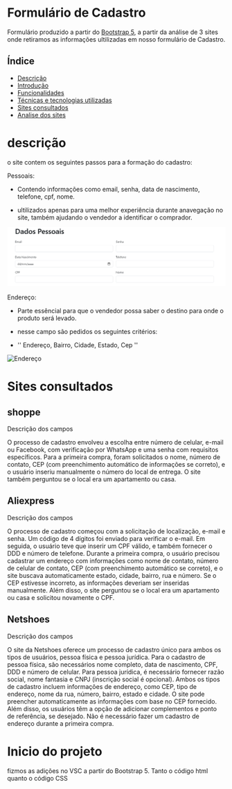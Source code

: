 # Formulário de Cadastro 

Formulário produzido a partir do [Bootstrap 5](https://getbootstrap.com/), a partir da análise de 3 sites onde retiramos as informações ultilizadas em nosso formulário de Cadastro.

## Índice 
* [Descrição](#descrição)
* [Introdução](#introdução)
* [Funcionalidades](#funcionalidades)
* [Técnicas e tecnologias utilizadas](#técnicas-e-tecnologias-utilizadas)
* [Sites consultados](#Sites-consultados)
* [Analise dos sites](#analise-dos-sites)

# descrição

o site contem os seguintes passos para a formação do cadastro:

Pessoais:

* Contendo informações como email, senha, data de nascimento, telefone, cpf, nome.

* ultilizados apenas para uma melhor experiência durante anavegação no site, também ajudando
o vendedor a identificar o comprador.

![informações pessoais](pessoais.png)

Endereço:

* Parte essêncial para que o vendedor possa saber o destino para onde o produto será levado.

* nesse campo são pedidos os seguintes critérios: 

* '' Endereço, Bairro, Cidade, Estado, Cep ''

![Endereço](img/Endere%C3%A7o.PNG)

# Sites consultados

## shoppe ##

Descrição dos campos

O processo de cadastro envolveu a escolha entre número de celular, e-mail ou Facebook, com verificação por WhatsApp e uma senha com requisitos específicos. Para a primeira compra, foram solicitados o nome, número de contato, CEP (com preenchimento automático de informações se correto), e o usuário inseriu manualmente o número do local de entrega. O site também perguntou se o local era um apartamento ou casa.

## Aliexpress ##

Descrição dos campos

O processo de cadastro começou com a solicitação de localização, e-mail e senha. Um código de 4 dígitos foi enviado para verificar o e-mail. Em seguida, o usuário teve que inserir um CPF válido, e também fornecer o DDD e número de telefone. Durante a primeira compra, o usuário precisou cadastrar um endereço com informações como nome de contato, número de celular de contato, CEP (com preenchimento automático se correto), e o site buscava automaticamente estado, cidade, bairro, rua e número. Se o CEP estivesse incorreto, as informações deveriam ser inseridas manualmente. Além disso, o site perguntou se o local era um apartamento ou casa e solicitou novamente o CPF. 

## Netshoes ##

Descrição dos campos

O site da Netshoes oferece um processo de cadastro único para ambos os tipos de usuários, pessoa física e pessoa jurídica. Para o cadastro de pessoa física, são necessários nome completo, data de nascimento, CPF, DDD e número de celular. Para pessoa jurídica, é necessário fornecer razão social, nome fantasia e CNPJ (inscrição social é opcional). Ambos os tipos de cadastro incluem informações de endereço, como CEP, tipo de endereço, nome da rua, número, bairro, estado e cidade. O site pode preencher automaticamente as informações com base no CEP fornecido. Além disso, os usuários têm a opção de adicionar complementos e ponto de referência, se desejado. Não é necessário fazer um cadastro de endereço durante a primeira compra.



# Inicio do projeto #

fizmos as adições no VSC a partir do Bootstrap 5. Tanto o código html quanto o código CSS

